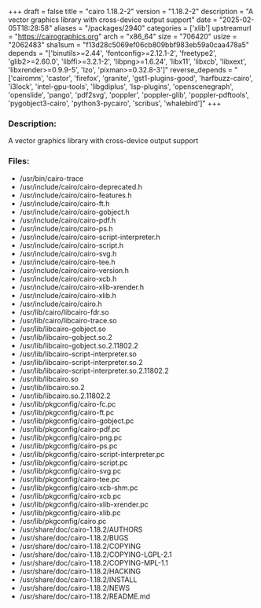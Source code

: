 +++
draft = false
title = "cairo 1.18.2-2"
version = "1.18.2-2"
description = "A vector graphics library with cross-device output support"
date = "2025-02-05T18:28:58"
aliases = "/packages/2940"
categories = ['xlib']
upstreamurl = "https://cairographics.org"
arch = "x86_64"
size = "706420"
usize = "2062483"
sha1sum = "f13d28c5069ef06cb809bbf983eb59a0caa478a5"
depends = "['binutils>=2.44', 'fontconfig>=2.12.1-2', 'freetype2', 'glib2>=2.60.0', 'libffi>=3.2.1-2', 'libpng>=1.6.24', 'libx11', 'libxcb', 'libxext', 'libxrender>=0.9.9-5', 'lzo', 'pixman>=0.32.8-3']"
reverse_depends = "['cairomm', 'castor', 'firefox', 'granite', 'gst1-plugins-good', 'harfbuzz-cairo', 'i3lock', 'intel-gpu-tools', 'libgdiplus', 'lsp-plugins', 'openscenegraph', 'openslide', 'pango', 'pdf2svg', 'poppler', 'poppler-glib', 'poppler-pdftools', 'pygobject3-cairo', 'python3-pycairo', 'scribus', 'whalebird']"
+++
### Description: 
A vector graphics library with cross-device output support

### Files: 
* /usr/bin/cairo-trace
* /usr/include/cairo/cairo-deprecated.h
* /usr/include/cairo/cairo-features.h
* /usr/include/cairo/cairo-ft.h
* /usr/include/cairo/cairo-gobject.h
* /usr/include/cairo/cairo-pdf.h
* /usr/include/cairo/cairo-ps.h
* /usr/include/cairo/cairo-script-interpreter.h
* /usr/include/cairo/cairo-script.h
* /usr/include/cairo/cairo-svg.h
* /usr/include/cairo/cairo-tee.h
* /usr/include/cairo/cairo-version.h
* /usr/include/cairo/cairo-xcb.h
* /usr/include/cairo/cairo-xlib-xrender.h
* /usr/include/cairo/cairo-xlib.h
* /usr/include/cairo/cairo.h
* /usr/lib/cairo/libcairo-fdr.so
* /usr/lib/cairo/libcairo-trace.so
* /usr/lib/libcairo-gobject.so
* /usr/lib/libcairo-gobject.so.2
* /usr/lib/libcairo-gobject.so.2.11802.2
* /usr/lib/libcairo-script-interpreter.so
* /usr/lib/libcairo-script-interpreter.so.2
* /usr/lib/libcairo-script-interpreter.so.2.11802.2
* /usr/lib/libcairo.so
* /usr/lib/libcairo.so.2
* /usr/lib/libcairo.so.2.11802.2
* /usr/lib/pkgconfig/cairo-fc.pc
* /usr/lib/pkgconfig/cairo-ft.pc
* /usr/lib/pkgconfig/cairo-gobject.pc
* /usr/lib/pkgconfig/cairo-pdf.pc
* /usr/lib/pkgconfig/cairo-png.pc
* /usr/lib/pkgconfig/cairo-ps.pc
* /usr/lib/pkgconfig/cairo-script-interpreter.pc
* /usr/lib/pkgconfig/cairo-script.pc
* /usr/lib/pkgconfig/cairo-svg.pc
* /usr/lib/pkgconfig/cairo-tee.pc
* /usr/lib/pkgconfig/cairo-xcb-shm.pc
* /usr/lib/pkgconfig/cairo-xcb.pc
* /usr/lib/pkgconfig/cairo-xlib-xrender.pc
* /usr/lib/pkgconfig/cairo-xlib.pc
* /usr/lib/pkgconfig/cairo.pc
* /usr/share/doc/cairo-1.18.2/AUTHORS
* /usr/share/doc/cairo-1.18.2/BUGS
* /usr/share/doc/cairo-1.18.2/COPYING
* /usr/share/doc/cairo-1.18.2/COPYING-LGPL-2.1
* /usr/share/doc/cairo-1.18.2/COPYING-MPL-1.1
* /usr/share/doc/cairo-1.18.2/HACKING
* /usr/share/doc/cairo-1.18.2/INSTALL
* /usr/share/doc/cairo-1.18.2/NEWS
* /usr/share/doc/cairo-1.18.2/README.md
